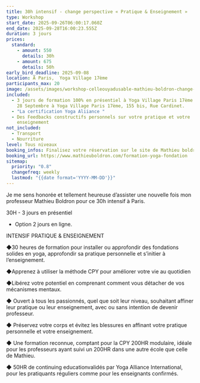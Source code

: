 ```yaml
---
title: 30h intensif - change perspective « Pratique & Enseignement »
type: Workshop
start_date: 2025-09-26T06:00:17.060Z
end_date: 2025-09-28T16:00:23.555Z
duration: 3 jours
prices:
  standard:
    - amount: 550
      details: 30h
    - amount: 675
      details: 50h
early_bird_deadline: 2025-09-08
location: À Paris,  Yoga Village 17ème
participants_max: 20
image: /assets/images/workshop-celleouyadusable-mathieu-boldron-change-perspective.jpeg
included:
  - 3 jours de formation 100% en présentiel à Yoga Village Paris 17ème du 26 au
    28 Septembre à Yoga Village Paris 17ème, 155 bis, Rue Cardinet.
  - "La certification Yoga Aliiance "
  - Des Feedbacks constructifs personnels sur votre pratique et votre
    enseignement
not_included:
  - Transport
  - Nourriture
level: Tous niveaux
booking_infos: Finalisez votre réservation sur le site de Mathieu boldron
booking_url: https://www.mathieuboldron.com/formation-yoga-fondation
sitemap:
  priority: "0.8"
  changefreq: weekly
  lastmod: "{{date format='YYYY-MM-DD'}}"
---
```

Je me sens honorée et tellement heureuse d’assister une nouvelle fois mon professeur Mathieu Boldron pour ce 30h intensif à Paris.



30H - 3 jours en présentiel 

+ Option 2 jours en ligne.





INTENSIF PRATIQUE & ENSEIGNEMENT

◆30 heures de formation pour installer ou approfondir des fondations solides en yoga, approfondir sa pratique personnelle et s’initier à l’enseignement.

◆Apprenez à utiliser la méthode CPY pour améliorer votre vie au quotidien

◆Libérez votre potentiel en comprenant comment vous détacher de vos mécanismes mentaux.

◆ Ouvert à tous les passionnés, quel que soit leur niveau, souhaitant affiner leur pratique ou leur enseignement, avec ou sans intention de devenir professeur.

◆ Préservez votre corps et évitez les blessures en affinant votre pratique personnelle et votre enseignement.

◆ Une formation reconnue, comptant pour la CPY 200HR modulaire, idéale pour les professeurs ayant suivi un 200HR dans une autre école que celle de Mathieu.

◆ 50HR de continuing educationvalidés par Yoga Alliance International, pour les pratiquants réguliers comme pour les enseignants confirmés.